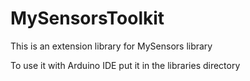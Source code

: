 # MySensorsToolkit
This is an extension library for MySensors library

To use it with Arduino IDE put it in the libraries directory
